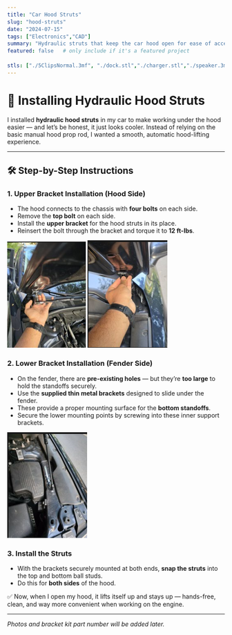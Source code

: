 ```yaml
---
title: "Car Hood Struts"
slug: "hood-struts"
date: "2024-07-15"
tags: ["Electronics","CAD"]
summary: "Hydraulic struts that keep the car hood open for ease of access"
featured: false   # only include if it's a featured project

stls: ["./5ClipsNormal.3mf", "./dock.stl","./charger.stl","./speaker.3mf"]
---
```

# 🚗 Installing Hydraulic Hood Struts

I installed **hydraulic hood struts** in my car to make working under the hood easier — and let’s be honest, it just looks cooler. Instead of relying on the basic manual hood prop rod, I wanted a smooth, automatic hood-lifting experience.

---

## 🛠️ Step-by-Step Instructions

### 1. Upper Bracket Installation (Hood Side)
- The hood connects to the chassis with **four bolts** on each side.  
- Remove the **top bolt** on each side.  
- Install the **upper bracket** for the hood struts in its place.  
- Reinsert the bolt through the bracket and torque it to **12 ft-lbs**.

![alt text](image-28.png) ![alt text](image-29.png)

### 2. Lower Bracket Installation (Fender Side)
- On the fender, there are **pre-existing holes** — but they’re **too large** to hold the standoffs securely.  
- Use the **supplied thin metal brackets** designed to slide under the fender.  
- These provide a proper mounting surface for the **bottom standoffs**.  
- Secure the lower mounting points by screwing into these inner support brackets.

![alt text](image-30.png)

### 3. Install the Struts
- With the brackets securely mounted at both ends, **snap the struts** into the top and bottom ball studs.  
- Do this for **both sides** of the hood.

✅ Now, when I open my hood, it lifts itself up and stays up — hands-free, clean, and way more convenient when working on the engine.

---

*Photos and bracket kit part number will be added later.*
